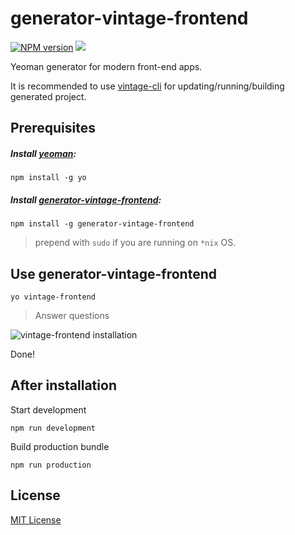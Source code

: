 # generator-vintage-frontend

[![NPM version][npm-image]][npm-url]
![][license-url]

Yeoman generator for modern front-end apps.

It is recommended to use [vintage-cli](https://github.com/vintage-web-production/vintage-cli/) for updating/running/building generated project.

## Prerequisites ##

##### Install [yeoman](http://yeoman.io/):
`npm install -g yo`

##### Install [generator-vintage-frontend](https://www.npmjs.com/package/generator-vintage-frontend):
`npm install -g generator-vintage-frontend`

> prepend with `sudo` if you are running on `*nix` OS.

## Use generator-vintage-frontend ##

`yo vintage-frontend`

> Answer questions

![vintage-frontend installation](http://i.imgur.com/u0QQ4cn.jpg "vintage-frontend questions")

Done!

## After installation ##

Start development

```
npm run development
```

Build production bundle

```
npm run production
```

## License ##

[MIT License](https://github.com/Vintage-web-production/generator-vintage-frontend/blob/master/LICENSE)

[npm-url]: https://www.npmjs.com/package/generator-vintage-frontend
[npm-image]: https://badge.fury.io/js/generator-vintage-frontend.svg
[license-url]: https://img.shields.io/npm/l/express.svg
